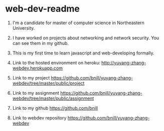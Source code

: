 # web-dev-readme

1. I'm a candidate for master of computer science in Northeastern University.
1. I have worked on projects about networking and network security. You can see them in my github.
1. This is my first time to learn javascript and web-developing formally.

1. Link to the hosted environment on heroku:
    http://yuyang-zhang-webdev.herokuapp.com
1. Link to my project
    https://github.com/bnill/yuyang-zhang-webdev/tree/master/public/project
1. Link to my assignment
    https://github.com/bnill/yuyang-zhang-webdev/tree/master/public/assignment
1. Link to my github
    https://github.com/bnill
1. Link to webdev repository
    https://github.com/bnill/yuyang-zhang-webdev
